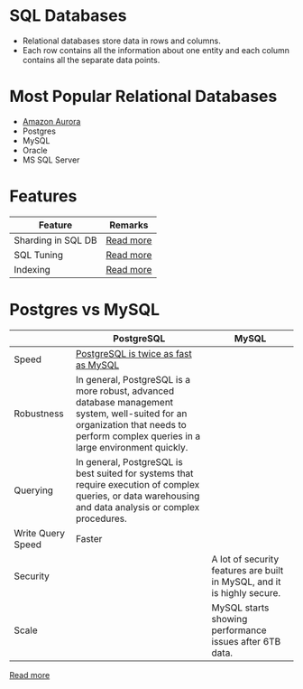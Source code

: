 # SQL Databases
- Relational databases store data in rows and columns.
- Each row contains all the information about one entity and each column contains all the separate data points.

# Most Popular Relational Databases 
- [Amazon Aurora](../../2_AWS/1_DatabaseServices/AmazonRDS/AmazonAurora/Readme.md)
- Postgres
- MySQL
- Oracle
- MS SQL Server

# Features

| Feature            | Remarks                                                                |
|--------------------|------------------------------------------------------------------------|
| Sharding in SQL DB | [Read more](../3_Scalability-Techniques/PartitioningSharding/Readme.md) |
| SQL Tuning         | [Read more](../3_Scalability-Techniques/SQLTuning.md)                   |
| Indexing           | [Read more](../5_Database-Internals/Indexing.md)                        |

# Postgres vs MySQL

|                   | PostgreSQL                                                                                                                                                                          | MySQL                                                                   |
|-------------------|-------------------------------------------------------------------------------------------------------------------------------------------------------------------------------------|-------------------------------------------------------------------------|
| Speed             | [PostgreSQL is twice as fast as MySQL](https://itnext.io/benchmark-databases-in-docker-mysql-postgresql-sql-server-7b129368eed7)                                                    |                                                                         |
| Robustness        | In general, PostgreSQL is a more robust, advanced database management system, well-suited for an organization that needs to perform complex queries in a large environment quickly. |                                                                         |
| Querying          | In general, PostgreSQL is best suited for systems that require execution of complex queries, or data warehousing and data analysis or complex procedures.                           |                                                                         |
| Write Query Speed | Faster                                                                                                                                                                              |                                                                         |
| Security          |                                                                                                                                                                                     | A lot of security features are built in MySQL, and it is highly secure. |
| Scale             |                                                                                                                                                                                     | MySQL starts showing performance issues after 6TB data.                 |

[Read more](https://www.ibm.com/cloud/blog/postgresql-vs-mysql-whats-the-difference)

